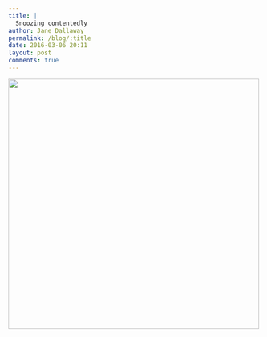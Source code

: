 ```yaml
---
title: |
  Snoozing contentedly
author: Jane Dallaway
permalink: /blog/:title
date: 2016-03-06 20:11
layout: post
comments: true
---
```


<div><a href="http://static.skitters.dallaway.com/tp_IMG_7013.JPG"><img src="http://static.skitters.dallaway.com/tp_thumb_IMG_7013.JPG" width="500" height="500"/></a></div>



  

      

